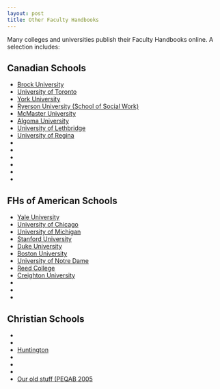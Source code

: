 ```yaml
---
layout: post
title: Other Faculty Handbooks
---
```


Many colleges and universities publish their Faculty Handbooks online. A selection includes:

## Canadian Schools

* [Brock University](https://www.brocku.ca/university-secretariat/facultyhandbook)
* [University of Toronto](http://www.artsci.utoronto.ca/faculty-staff/teacher-info/academic-handbook-for-instructors)
* [York University](http://acadjobs.info.yorku.ca/files/2012/09/New-Faculty-Handbook-20122.pdf)
* [Ryerson University (School of Social Work)](http://www.ryerson.ca/content/dam/socialwork/files/Faculty%20Handbook%20-%2014-15.pdf)
* [McMaster University](http://www.mcmaster.ca/mufa/handbook/cover.htm)
* [Algoma University](http://www.algomau.ca/academics/office_of_the_dean/faculty_handbooks/)
* [University of Lethbridge](http://www.uleth.ca/faculty-staff)
* [University of Regina](http://www.uregina.ca/arts/for-faculty-staff/hand-book.html)
* [](http://uwinnipeg.ca/new-faculty-handbook/index.html)
* []()
* []()
* []()
* []()
* []()

## FHs of American Schools

* [Yale University](http://provost.yale.edu/faculty-handbook)
* [University of Chicago](https://facultyhandbook.uchicago.edu/)
* [University of Michigan](http://provost.umich.edu/appointments-tenure/faculty-handbook/)
* [Stanford University](https://facultyhandbook.stanford.edu/)
* [Duke University](http://provost.duke.edu/faculty-resources/faculty-handbook/)
* [Boston University](http://www.bu.edu/handbook/)
* [University of Notre Dame](https://facultyhandbook.nd.edu/)
* [Reed College](http://www.reed.edu/dean_of_faculty/handbook/)
* [Creighton University](http://www.creighton.edu/fileadmin/user/president/docs/Faculty_Handbook.pdf)
* []()
* []()
* []()

## Christian Schools
* []()
* []()
* [Huntington](https://www.huntington.edu/dean/faculty-handbook/)
* []()
* []()
* []()
* [Our old stuff (PEQAB 2005](http://www.peqab.ca/Archive/TyndalePrimaryJuniorOrgWeb.pdf)
